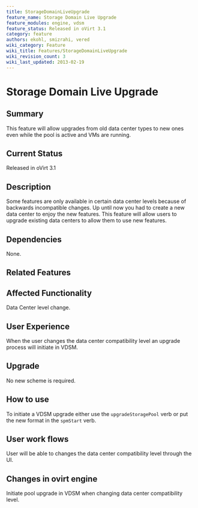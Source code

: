 ```yaml
---
title: StorageDomainLiveUpgrade
feature_name: Storage Domain Live Upgrade
feature_modules: engine, vdsm
feature_status: Released in oVirt 3.1
category: feature
authors: ekohl, smizrahi, vered
wiki_category: Feature
wiki_title: Features/StorageDomainLiveUpgrade
wiki_revision_count: 3
wiki_last_updated: 2013-02-19
---
```


# Storage Domain Live Upgrade

## Summary

This feature will allow upgrades from old data center types to new ones even while the pool is active and VMs are running.

## Current Status

Released in oVirt 3.1

## Description

Some features are only available in certain data center levels because of backwards incompatible changes. Up until now you had to create a new data center to enjoy the new features. This feature will allow users to upgrade existing data centers to allow them to use new features.

## Dependencies

None.

## Related Features

## Affected Functionality

Data Center level change.

## User Experience

When the user changes the data center compatibility level an upgrade process will initiate in VDSM.

## Upgrade

No new scheme is required.

## How to use

To initiate a VDSM upgrade either use the `upgradeStoragePool` verb or put the new format in the `spmStart` verb.

## User work flows

User will be able to changes the data center compatibility level through the UI.

## Changes in ovirt engine

Initiate pool upgrade in VDSM when changing data center compatibility level.


